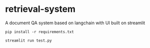 # retrieval-system
A document QA system based on langchain with UI built on streamlit

`pip install -r requirements.txt`

`streamlit run test.py`
